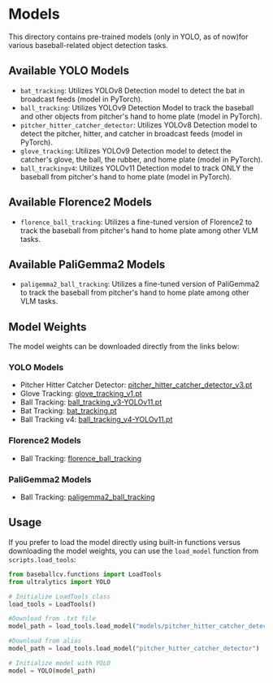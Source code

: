 # Models

This directory contains pre-trained models (only in YOLO, as of now)for various baseball-related object detection tasks.

## Available YOLO Models

- `bat_tracking`: Utilizes YOLOv8 Detection model to detect the bat in broadcast feeds (model in PyTorch).
- `ball_tracking`: Utilizes YOLOv9 Detection Model to track the baseball and other objects from pitcher's hand to home plate (model in PyTorch).
- `pitcher_hitter_catcher_detector`: Utilizes YOLOv8 Detection model to detect the pitcher, hitter, and catcher in broadcast feeds (model in PyTorch).
- `glove_tracking`: Utilizes YOLOv9 Detection model to detect the catcher's glove, the ball, the rubber, and home plate (model in PyTorch).
- `ball_trackingv4`: Utilizes YOLOv11 Detection model to track ONLY the baseball from pitcher's hand to home plate (model in PyTorch).

## Available Florence2 Models

- `florence_ball_tracking`: Utilizes a fine-tuned version of Florence2 to track the baseball from pitcher's hand to home plate among other VLM tasks.

## Available PaliGemma2 Models

- `paligemma2_ball_tracking`: Utilizes a fine-tuned version of PaliGemma2 to track the baseball from pitcher's hand to home plate among other VLM tasks.


## Model Weights

The model weights can be downloaded directly from the links below:

### YOLO Models

- Pitcher Hitter Catcher Detector: [pitcher_hitter_catcher_detector_v3.pt](https://data.balldatalab.com/index.php/s/SciCLNYR5QGkjfK/download/pitcher_hitter_catcher_detector_v3.pt)
- Glove Tracking: [glove_tracking_v1.pt](https://data.balldatalab.com/index.php/s/QHmGwgYnwwbXybx/download/glove_tracking_v1.pt)
- Ball Tracking: [ball_tracking_v3-YOLOv11.pt](https://data.balldatalab.com/index.php/s/xdaTeMtmnpx8NbE/download/ball_tracking_v3-YOLOv11.pt)
- Bat Tracking: [bat_tracking.pt](https://data.balldatalab.com/index.php/s/SqMzsxKkCrzojSF/download/bat_tracking.pt)
- Ball Tracking v4: [ball_tracking_v4-YOLOv11.pt](https://data.balldatalab.com/index.php/s/cfoxjLS5BiZAgKs/download/ball_tracking_v4-YOLOv11.pt)

### Florence2 Models

- Ball Tracking: [florence_ball_tracking](https://data.balldatalab.com/index.php/s/eFmKZXp3A3ko3jF/download/)

### PaliGemma2 Models

- Ball Tracking: [paligemma2_ball_tracking](https://data.balldatalab.com/index.php/s/CqDQFRoGR7wp6Ls/download/paligemma2_ball_tracking.zip)


## Usage

If you prefer to load the model directly using built-in functions versus downloading the model weights, you can use the `load_model` function from `scripts.load_tools`:

```python
from baseballcv.functions import LoadTools
from ultralytics import YOLO

# Initialize LoadTools class
load_tools = LoadTools()

#Download from .txt file
model_path = load_tools.load_model("models/pitcher_hitter_catcher_detector/model_weights/pitcher_hitter_catcher_detector_v4.txt")

#Download from alias
model_path = load_tools.load_model("pitcher_hitter_catcher_detector")

# Initialize model with YOLO
model = YOLO(model_path)
```
